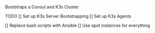 Bootstraps a Consul and K3s Cluster

TODO
[] Set up K3s Server Bootstrapping
[] Set up K3s Agents

[] Replace bash scripts with Ansible
[] Use spot instances for everything
